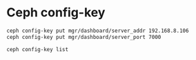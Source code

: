 # Ceph config-key

```sh
ceph config-key put mgr/dashboard/server_addr 192.168.8.106
ceph config-key put mgr/dashboard/server_port 7000

ceph config-key list
```